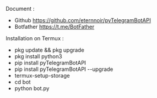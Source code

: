 Document :
  - Github https://github.com/eternnoir/pyTelegramBotAPI
  - Botfather https://t.me/BotFather

Installation on Termux :
 - pkg update && pkg upgrade
 - pkg install python3
 - pip install pyTelegramBotAPI
 - pip install pyTelegramBotAPI --upgrade
 - termux-setup-storage
 - cd bot
 - python bot.py


